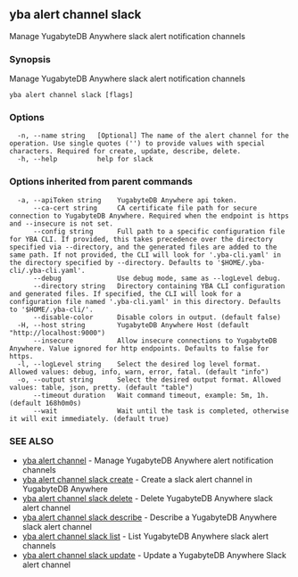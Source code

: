 ## yba alert channel slack

Manage YugabyteDB Anywhere slack alert notification channels

### Synopsis

Manage YugabyteDB Anywhere slack alert notification channels 

```
yba alert channel slack [flags]
```

### Options

```
  -n, --name string   [Optional] The name of the alert channel for the operation. Use single quotes ('') to provide values with special characters. Required for create, update, describe, delete.
  -h, --help          help for slack
```

### Options inherited from parent commands

```
  -a, --apiToken string    YugabyteDB Anywhere api token.
      --ca-cert string     CA certificate file path for secure connection to YugabyteDB Anywhere. Required when the endpoint is https and --insecure is not set.
      --config string      Full path to a specific configuration file for YBA CLI. If provided, this takes precedence over the directory specified via --directory, and the generated files are added to the same path. If not provided, the CLI will look for '.yba-cli.yaml' in the directory specified by --directory. Defaults to '$HOME/.yba-cli/.yba-cli.yaml'.
      --debug              Use debug mode, same as --logLevel debug.
      --directory string   Directory containing YBA CLI configuration and generated files. If specified, the CLI will look for a configuration file named '.yba-cli.yaml' in this directory. Defaults to '$HOME/.yba-cli/'.
      --disable-color      Disable colors in output. (default false)
  -H, --host string        YugabyteDB Anywhere Host (default "http://localhost:9000")
      --insecure           Allow insecure connections to YugabyteDB Anywhere. Value ignored for http endpoints. Defaults to false for https.
  -l, --logLevel string    Select the desired log level format. Allowed values: debug, info, warn, error, fatal. (default "info")
  -o, --output string      Select the desired output format. Allowed values: table, json, pretty. (default "table")
      --timeout duration   Wait command timeout, example: 5m, 1h. (default 168h0m0s)
      --wait               Wait until the task is completed, otherwise it will exit immediately. (default true)
```

### SEE ALSO

* [yba alert channel](yba_alert_channel.md)	 - Manage YugabyteDB Anywhere alert notification channels
* [yba alert channel slack create](yba_alert_channel_slack_create.md)	 - Create a slack alert channel in YugabyteDB Anywhere
* [yba alert channel slack delete](yba_alert_channel_slack_delete.md)	 - Delete YugabyteDB Anywhere slack alert channel
* [yba alert channel slack describe](yba_alert_channel_slack_describe.md)	 - Describe a YugabyteDB Anywhere slack alert channel
* [yba alert channel slack list](yba_alert_channel_slack_list.md)	 - List YugabyteDB Anywhere slack alert channels
* [yba alert channel slack update](yba_alert_channel_slack_update.md)	 - Update a YugabyteDB Anywhere Slack alert channel

